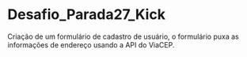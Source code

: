 # Desafio_Parada27_Kick
Criação de um formulário de cadastro de usuário, o formulário puxa as informações de endereço usando a API do ViaCEP.
